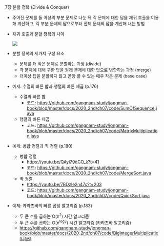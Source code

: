 7장 분할 정복 (Divide & Conquer)

- 주어진 문제를 둘 이상의 부분 문제로 나눈 뒤 각 문제에 대한 답을 재귀 호출을 이용해 계산하고, 각 부분 문제의 답으로부터 전체 문제의 답을 계산해 내는 방법

- 재귀 호출과 분할 정복의 차이

  ![](https://github.com/gangnam-study/jongman-book/raw/master/docs/2019_2nd/ch07/images/IMG_3566.jpg)

- 분할 정복의 세가지 구성 요소
  - 문제를 더 작은 문제로 분할하는 과정 (divide)
  - 각 문제에 대해 구한 답을 원래 문제에 대한 답으로 병합하는 과정 (merge)
  - 더이상 답을 분할하지 않고 곧장 풀 수 있는 매우 작은 문제 (base case)
- 예제: 수열의 빠른 합과 행렬의 빠른 제곱 (p.176)
  - 수열의 빠른 합
    - 코드: https://github.com/gangnam-study/jongman-book/blob/master/docs/2020_2nd/ch07/code/SumOfSequence.java
  - 행렬의 빠른 제곱
    - 코드: https://github.com/gangnam-study/jongman-book/blob/master/docs/2020_2nd/ch07/code/MatrixMultiplication.java
- 예제: 병합 정렬과 퀵 정렬 (p.180)
  - 병합 정렬
    - https://youtu.be/QAyl79dCO_k?t=41
    - 코드: https://github.com/gangnam-study/jongman-book/blob/master/docs/2020_2nd/ch07/code/MergeSort.java
  - 퀵 정렬
    - https://youtu.be/7BDzle2n47c?t=203
    - 코드: https://github.com/gangnam-study/jongman-book/blob/master/docs/2020_2nd/ch07/code/QuickSort.java
- 예제: 카라츠바의 빠른 곱셈 알고리즘 (p.183)
  - 두 큰 수를 곱하는 O(n<sup>2</sup>) 시간 알고리즘
  - 두 큰 수를 곱하는 O(n<sup>log3</sup>) 시간 알고리즘 (카라츠바 알고리즘)
  - https://github.com/gangnam-study/jongman-book/blob/master/docs/2020_2nd/ch07/code/BigIntegerMultiplication.java
